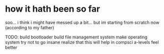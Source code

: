 # how it hath been so far

soo... i think i might have messed up a bit... but im starting from scratch now (according to my father)

TODO:
build bootloader
build file management system
make operating system
try not to go insane
realize that this will help in compsci a-levels
feel better
